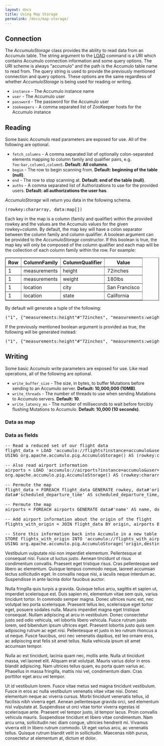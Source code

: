 ```yaml
---
layout: docs
title: Using Map Storage
permalink: /docs/map-storage/
---
```

## Connection

The _AccumuloStorage_ class provides the ability to read data from an Accumulo table. The string argument to the
[LOAD](http://pig.apache.org/docs/r0.12.0/basic.html#load) command is a URI which contains Accumulo connection
information and some query options. The URI scheme is always "accumulo" and the path is the Accumulo table name to read
from. The query string is used to provide the previously mentioned connection and query options. These options are the
same regardless of whether _AccumuloStorage_ is being used for reading or writing.

* `instance` - The Accumulo instance name
* `user` - The Accumulo user
* `password` - The password for the Accumulo user
* `zookeepers` -  A comma separated list of ZooKeeper hosts for the Accumulo instance

## Reading

Some basic Accumulo read parameters are exposed for use. All of the following are optional.

* `fetch_columns` - A comma separated list of optionally colon-separated elements mapping to column family and qualifier
pairs, e.g. `foo:bar,column1,column5`. **Default: All columns**.
* `begin` - The row to begin scanning from. **Default: beginning of the table (null)**.
* `end` - The row to stop scanning at. **Default: end of the table (null)**.
* `auths` - A comma separated list of Authorizations to use for the provided users. **Default: all authorizations the
user has**.

_AccumuloStorage_ will return you data in the following schema. 

<pre class="code">
(rowkey:<span class="type">chararray</span>, data:<span class="type">map[]</span>)
</pre>

Each key in the map is a column (family and qualifier) within the provided rowkey and the values are the Accumulo values for the given
rowkey+column. By default, the map key will have a colon separator between the column family and column qualifier. A
boolean argument can be provided to the _AccumuloStorage_ constructor. If this boolean is true, the map key will only be
composed of the column qualifier and each map will be the collection of each column family within the row. For example:

<table border="1">
    <tr><th>Row</th><th>ColumnFamily</th><th>ColumnQualifier</th><th>Value</th></tr>
    <tr><td>1</td><td>measurements</td><td>height</td><td>72inches</td></tr>
    <tr><td>1</td><td>measurements</td><td>weight</td><td>180lbs</td></tr>
    <tr><td>1</td><td>location</td><td>city</td><td>San Francisco</td></tr>
    <tr><td>1</td><td>location</td><td>state</td><td>California</td></tr>
</table>

By default will generate a tuple of the following:

<pre class="code">
("1", {"measurements:height"#"72inches", "measurements:weight"#"180lbs", "location:city"#"San Francisco", "location:state"#"California"})
</pre>

If the previously mentioned boolean argument is provided as true, the following will be generated instead:

<pre class="code">
("1", {"measurements:height"#"72inches", "measurements:weight"#"180lbs"}, {"location:city"#"San Francisco", "location:state"#"California"})
</pre>

## Writing

Some basic Accumulo write parameters are exposed for use. Like read operations, all of the following are optional.

* `write_buffer_size` - The size, in bytes, to buffer Mutations before sending to an Accumulo server. **Default:
10,000,000 (10MB)**.
* `write_threads` - The number of threads to use when sending Mutations to Accumulo servers. **Default: 10**.
* `write_latency_ms` - The number of milliseconds to wait before forcibly flushing Mutations to Accumulo. **Default:
10,000 (10 seconds)**.

### Data as map

### Data as fields 

<pre class="code">
<span class="comment">-- Read a reduced set of our flight data</span>
<span class="variable">flight_data</span> = <span class="keyword">LOAD</span> <span class="constants">'accumulo://flights?instance=accumulo&amp;user=pig&amp;password=password&amp;zookeepers=localhost&amp;fetch_columns=destination,departure_time,scheduled_departure_time,flight_number,taxi_in,taxi_out,origin'</span>
<span class="keyword">USING</span> org.apache.accumulo.pig.AccumuloStorage() <span class="keyword">AS</span> (rowkey:<span class="type">chararray</span>, data:<span class="type">map[]</span>);

<span class="comment">-- Also read airport information</span>
<span class="variable">airports</span> = <span class="keyword">LOAD</span> <span class="constants">'accumulo://airports?instance=accumulo&amp;user=pig&amp;password=password&amp;zookeepers=localhost'</span> <span class="keyword">USING</span>
org.apache.accumulo.pig.AccumuloStorage() <span class="keyword">AS</span> (rowkey:<span class="type">chararray</span>, data:<span class="type">map[]</span>);

<span class="comment">-- Permute the map</span>
<span class="variable">flight_data</span> = <span class="keyword">FOREACH</span> <span class="variable">flight_data</span> <span class="keyword">GENERATE</span> rowkey, data#<span class="constants">'origin'</span> <span class="keyword">AS</span> origin, data#<span class="constants">'destination'</span> <span class="keyword">AS</span> destination, data#<span class="constants">'departure_time'</span> <span class="keyword">AS</span> departure_time,
data#<span class="constants">'scheduled_departure_time'</span> <span class="keyword">AS</span> scheduled_departure_time, data#<span class="constants">'flight_number'</span> <span class="keyword">AS</span> flight_number, data#<span class="constants">'taxi_in'</span> <span class="keyword">AS</span> taxi_in, data#<span class="constants">'taxi_out'</span> <span class="keyword">AS</span> taxi_out;

<span class="comment">-- Permute the map</span>
<span class="variable">airports</span> = <span class="keyword">FOREACH</span> <span class="variable">airports</span> <span class="keyword">GENERATE</span> data#<span class="constants">'name'</span> <span class="keyword">AS</span> name, data#<span class="constants">'state'</span> <span class="keyword">AS</span> state, data#<span class="constants">'code'</span> <span class="keyword">AS</span> code, data#<span class="constants">'country'</span> <span class="keyword">AS</span> country, data#<span class="constants">'city'</span> <span class="keyword">AS</span> city;

<span class="comment">-- Add airport information about the origin of the flight</span>
<span class="variable">flights_with_origin</span> = <span class="keyword">JOIN</span> <span class="variable">flight_data</span> <span class="keyword">BY</span> origin, <span class="variable">airports</span> <span class="keyword">BY</span> code;

<span class="comment">-- Store this information back into Accumulo in a new table</span>
<span class="keyword">STORE</span> <span class="variable">flights_with_origin</span> <span class="keyword">INTO</span> <span class="constants">'accumulo://flights_with_airports?instance=accumulo1.4&amp;user=root&amp;password=secret&amp;zookeepers=localhost'</span> \
<span class="keyword">USING</span> org.apache.accumulo.pig.AccumuloStorage(<span class="constants">'origin,destination,departure_time,scheduled_departure_time,flight_number,taxi_in,taxi_out,name,state,code,country,city'</span>);
</pre>

<p> Vestibulum vulputate nisi non imperdiet elementum. Pellentesque at
consequat nisi. Fusce ut luctus justo. Aenean tincidunt ut risus
condimentum convallis. Praesent eget tristique risus. Cras pellentesque sed
libero ac elementum. Quisque tempus commodo neque, laoreet accumsan lectus
sollicitudin eget. In convallis neque nisi, a iaculis neque interdum ac.
Suspendisse in ante lacinia dolor faucibus auctor.
</p>

<p>Nulla fringilla quis turpis a gravida. Quisque tellus arcu, sagittis et sapien
ut, imperdiet scelerisque est. Duis sapien mi, elementum vitae sem quis, varius
tincidunt tortor. In commodo semper magna. Donec ultrices nunc est, nec
volutpat leo porta scelerisque. Praesent tellus leo, scelerisque eget tortor
eget, posuere sodales nulla. Mauris imperdiet magna eget tristique consequat.
Nullam adipiscing at arcu in vestibulum. Donec consectetur justo sed odio
vehicula, vel lobortis libero vehicula. Fusce rutrum justo lorem, sed bibendum
ipsum ultrices eget. Praesent lobortis justo quis sem adipiscing rutrum ac eget
nisi. Pellentesque et justo in leo rutrum rhoncus a ut neque. Fusce faucibus,
orci nec venenatis dapibus, est leo ornare eros, ac adipiscing erat felis sit
amet tellus. Nulla vehicula ipsum sit amet accumsan tempor.
</p>

<p>Nulla ac est tincidunt, lacinia quam nec, mollis ante. Nulla ut tincidunt
massa, vel laoreet elit. Aliquam erat volutpat. Mauris varius dolor in eros
blandit adipiscing. Nam ultrices tellus quam, eu porta quam varius ac.
Phasellus in massa fringilla, mattis nisi vel, condimentum diam. Cras porttitor
eget arcu vel tempor.
</p>

<p>Ut id vestibulum lorem. Fusce vitae metus sed magna tincidunt vestibulum. Fusce
in eros ac nulla vestibulum venenatis vitae vitae nisi. Donec elementum neque
ac viverra cursus. Morbi tincidunt venenatis tellus, id facilisis nibh viverra
eget. Aenean pellentesque gravida orci, sed elementum nisl vulputate at.
Suspendisse ut orci vitae tortor viverra egestas id scelerisque ante. Praesent
vel tempor justo, id tempor lacus. Proin convallis vehicula mauris. Suspendisse
tincidunt et libero vitae condimentum. Nam arcu urna, sollicitudin nec diam
congue, ultricies hendrerit mi. Vivamus viverra elit in libero rutrum commodo.
Ut eget varius arcu, ac venenatis tellus. Quisque rutrum blandit velit in
sollicitudin. Maecenas nibh purus, consectetur at elementum at, dictum et
dolor. 
</p>
